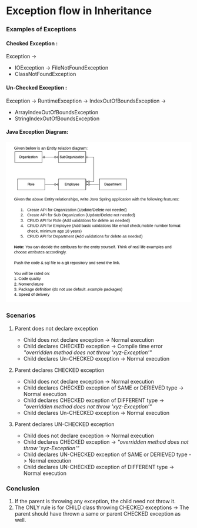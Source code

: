 # Exception flow in Inheritance

### Examples of Exceptions
#### Checked Exception :
Exception -> 
- IOException -> FileNotFoundException
- ClassNotFoundException

#### Un-Checked Exception :
Exception -> RuntimeException -> IndexOutOfBoundsException ->
- ArrayIndexOutOfBoundsException
- StringIndexOutOfBoundsException

#### Java Exception Diagram:

![img.png](img.png)

### Scenarios
1. Parent does not declare exception
    - Child does not declare exception -> Normal execution
    - Child declares CHECKED exception -> Compile time error *"overridden method does not throw 'xyz-Exception'"*
    - Child declares Un-CHECKED exception -> Normal execution

2. Parent declares CHECKED exception
   - Child does not declare exception -> Normal execution
   - Child declares CHECKED exception of SAME or DERIEVED type -> Normal execution
   - Child declares CHECKED exception of DIFFERENT type -> *"overridden method does not throw 'xyz-Exception'"*
   - Child declares Un-CHECKED exception -> Normal execution

3. Parent declares UN-CHECKED exception
    - Child does not declare exception -> Normal execution
    - Child declares CHECKED exception -> *"overridden method does not throw 'xyz-Exception'"*
    - Child declares UN-CHECKED exception of SAME or DERIEVED type -> Normal execution
    - Child declares UN-CHECKED exception of DIFFERENT type -> Normal execution

### Conclusion
1. If the parent is throwing any exception, the child need not throw it.
2. The ONLY rule is for CHILD class throwing CHECKED exceptions -> The parent should have thrown a same or parent CHECKED exception as well.


